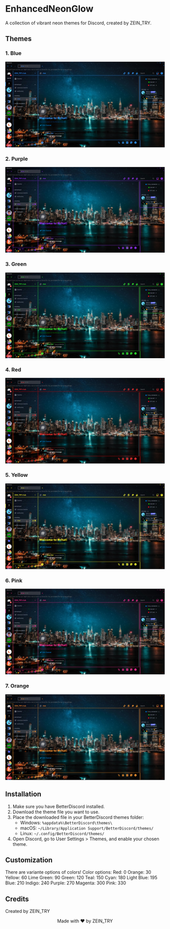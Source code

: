 # EnhancedNeonGlow

A collection of vibrant neon themes for Discord, created by ZEIN_TRY.

## Themes

### 1. Blue
![Blue Neon Glow Preview](https://github.com/ZEINTRY11/DiscordNeonThemes/blob/main/assets/blue.png)

### 2. Purple
![Purple Neon Glow Preview](https://github.com/ZEINTRY11/DiscordNeonThemes/blob/main/assets/puple.png)

### 3. Green
![Green Neon Glow Preview](https://github.com/ZEINTRY11/DiscordNeonThemes/blob/main/assets/green.png)

### 4. Red
![Red Neon Glow Preview](https://github.com/ZEINTRY11/DiscordNeonThemes/blob/main/assets/red.png)

### 5. Yellow
![Yellow Neon Glow Preview](https://github.com/ZEINTRY11/DiscordNeonThemes/blob/main/assets/yellow.png)

### 6. Pink
![Pink Neon Glow Preview](https://github.com/ZEINTRY11/DiscordNeonThemes/blob/main/assets/pink.png)

### 7. Orange
![Orange Neon Glow Preview](https://github.com/ZEINTRY11/DiscordNeonThemes/blob/main/assets/orange.png)

## Installation

1. Make sure you have BetterDiscord installed.
2. Download the theme file you want to use.
3. Place the downloaded file in your BetterDiscord themes folder:
   - Windows: `%appdata%\BetterDiscord\themes\`
   - macOS: `~/Library/Application Support/BetterDiscord/themes/`
   - Linux: `~/.config/BetterDiscord/themes/`
4. Open Discord, go to User Settings > Themes, and enable your chosen theme.

## Customization

There are variante options of colors! Color options:
    Red: 0
    Orange: 30
    Yellow: 60
    Lime Green: 90
    Green: 120
    Teal: 150
    Cyan: 180
    Light Blue: 195
    Blue: 210
    Indigo: 240
    Purple: 270
    Magenta: 300
    Pink: 330

## Credits
Created by ZEIN_TRY
<p align="center">
  Made with ❤️ by ZEIN_TRY
</p>
